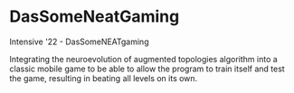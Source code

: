 # DasSomeNeatGaming

Intensive '22 - DasSomeNEATgaming

Integrating the neuroevolution of augmented topologies algorithm into a classic mobile game to be able to allow the program to train itself and test the game, resulting in beating all levels on its own.
